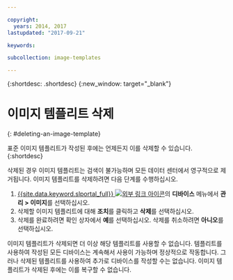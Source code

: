 ```yaml
---

copyright:
  years: 2014, 2017
lastupdated: "2017-09-21"

keywords:

subcollection: image-templates

---
```


{:shortdesc: .shortdesc}
{:new_window: target="_blank"}

# 이미지 템플리트 삭제
{: #deleting-an-image-template}

표준 이미지 템플리트가 작성된 후에는 언제든지 이를 삭제할 수 있습니다.
{:shortdesc}

삭제된 경우 이미지 템플리트는 검색이 불가능하며
모든 데이터 센터에서 영구적으로 제거됩니다. 이미지 템플리트를 삭제하려면 다음 단계를 수행하십시오.

1. [{{site.data.keyword.slportal_full}} ![외부 링크 아이콘](../../icons/launch-glyph.svg "외부 링크 아이콘")](https://control.softlayer.com/)의 **디바이스** 메뉴에서 **관리 > 이미지**를 선택하십시오.
2. 삭제할 이미지 템플리트에 대해 **조치**를 클릭하고 **삭제**를 선택하십시오.
3. 삭제를 완료하려면 확인 상자에서 **예**를 선택하십시오. 삭제를 취소하려면 **아니오**를 선택하십시오.

이미지 템플리트가 삭제되면 더 이상 해당 템플리트를 사용할 수 없습니다. 템플리트를 사용하여 작성된 모든 디바이스는 계속해서 사용이 가능하며
정상적으로 작동합니다. 그러나 삭제된 템플리트를 사용하여 추가로 디바이스를 작성할 수는 없습니다. 이미지 템플리트가 삭제된 후에는 이를 복구할 수 없습니다.
